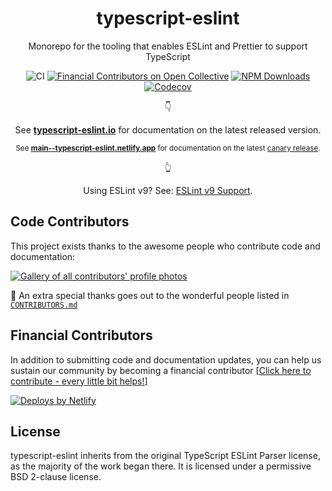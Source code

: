 <h1 align="center">typescript-eslint</h1>

<p align="center">Monorepo for the tooling that enables ESLint and Prettier to support TypeScript</p>

<p align="center">
    <img src="https://github.com/diotoborg/minima-omnis/workflows/CI/badge.svg" alt="CI" />
    <a href="https://opencollective.com/typescript-eslint"><img src="https://opencollective.com/typescript-eslint/all/badge.svg?label=financial+contributors&style=flat-square" alt="Financial Contributors on Open Collective" /></a>
    <a href="https://www.npmjs.com/package/@typescript-eslint/typescript-estree"><img src="https://img.shields.io/npm/dm/@typescript-eslint/typescript-estree.svg?style=flat-square" alt="NPM Downloads" /></a>
    <a href="https://codecov.io/gh/diotoborg/minima-omnis"><img alt="Codecov" src="https://img.shields.io/codecov/c/github/diotoborg/minima-omnis.svg?style=flat-square"></a>
</p>

<!-- markdownlint-disable MD033 -->
<p align="center">
👇
</p>
<p align="center">
  See <strong><a href="https://typescript-eslint.io">typescript-eslint.io</a></strong> for documentation on the latest released version.
</p>
<p align="center">
<small>
  See <strong><a href="https://main--typescript-eslint.netlify.app">main--typescript-eslint.netlify.app</a></strong> for documentation on the latest <a href="https://main--typescript-eslint.netlify.app/users/versioning">canary release</a>.
</small>
</p>
<p align="center">
👆
</p>
<p align="center">
  Using ESLint v9? See: <a href="https://github.com/diotoborg/minima-omnis/issues/8211">ESLint v9 Support</a>.
</p>
<!-- markdownlint-enable MD033 -->

## Code Contributors

This project exists thanks to the awesome people who contribute code and documentation:

<a href="https://github.com/diotoborg/minima-omnis/graphs/contributors"><img alt="Gallery of all contributors' profile photos" src="https://opencollective.com/typescript-eslint/contributors.svg?width=890&button=false" /></a>

🙏 An extra special thanks goes out to the wonderful people listed in [`CONTRIBUTORS.md`](./CONTRIBUTORS.md)

## Financial Contributors

In addition to submitting code and documentation updates, you can help us sustain our community by becoming a financial contributor [[Click here to contribute - every little bit helps!](https://opencollective.com/typescript-eslint/contribute)]

<a href="https://www.netlify.com">
  <img src="https://www.netlify.com/img/global/badges/netlify-light.svg" alt="Deploys by Netlify" />
</a>

## License

typescript-eslint inherits from the original TypeScript ESLint Parser license, as the majority of the work began there. It is licensed under a permissive BSD 2-clause license.
